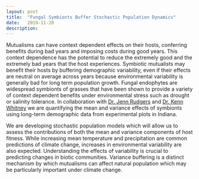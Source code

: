 ```yaml
---
layout: post
title:  "Fungal Symbionts Buffer Stochastic Population Dynamics"
date:   2019-11-20
description:
---
```


<p class="intro"><span class="dropcap">M</span>utualisms can have context dependent effects on their hosts, conferring benefits during bad years and imposing costs during good years. This context dependence has the potential to reduce the extremely good and the extremely bad years that the host experiences. Symbiotic mutualists may benefit their hosts by buffering demographic variability, even if their effects are neutral on average across years because environmental variability is generally bad for long term population growth. Fungal endophytes are widespread symbionts of grasses that have been shown to provide a variety of context dependent benefits under environmental stress such as drought or salinity tolerance.  In collaboration with  <a href="https://rudgerswhitneylab.weebly.com/dr-jenn-rudgers.html">Dr. Jenn Rudgers</a> and <a href="https://rudgerswhitneylab.weebly.com/dr-ken-whitney.html">Dr. Kenn Whitney</a> we are quantifying the mean and variance effects of symbionts using long-term demographic data from experimental plots in Indiana.
  
We are developing stochastic population models which will allow us to assess the contributions of both the mean and variance components of host fitness. While increasing mean temperature and precipitation are common predictions of climate change, increases in environmental variability are also expected. Understanding the effects of variability is crucial to predicting changes in biotic communities. Variance buffering is a distinct mechanism by which mutualisms can affect natural population which may be particularly important under climate change.</p>
